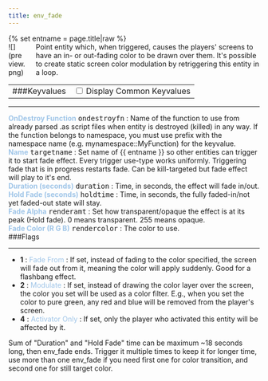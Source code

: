 ```yaml
---
title: env_fade
---
```

<div>{% set entname = page.title|raw %}</div>
<div class="container previewimg">
<div class="columns">
<div class="imagepadding column col-auto" markdown="1">![](preview.png)</div>
<div class="column entityentry" markdown="1">Point entity which, when triggered, causes the players' screens to have an in- or out-fading color to be drawn over them. It's possible to create static screen color modulation by retriggering this entity in a loop.</div>
</div>
</div>
<div>
<table class="titletable">
<tbody>
<tr>
<td markdown="1">###Keyvalues</td>
<td class="titletablecheck" id="checkboxandlabel"><input type="checkbox" id="displaycommon"><label for="displaycommon"> Display Common Keyvalues</label></input></td>
</tr>
</tbody>
</table>
<hr>
<div class="entityentry commonkeys-checkbox" markdown="1">
<span style="color:#9fc5e8;"><b>OnDestroy Function</b></span> <kbd  class="tooltip" data-tooltip="string">ondestroyfn</kbd> :
Name of the function to use from already parsed .as script files when entity is destroyed (killed) in any way. If the function belongs to namespace, you must use prefix with the namespace name (e.g. mynamespace::MyFunction) for the keyvalue.
</div>
<div class="entityentry commonkeys-checkbox" markdown="1">
<span style="color:#9fc5e8;"><b>Name</b></span> <kbd  class="tooltip" data-tooltip="target_source">targetname</kbd> :
Set name of {{ entname }} so other entities can trigger it to start fade effect. Every trigger use-type works uniformly. Triggering fade that is in progress restarts fade. Can be kill-targeted but fade effect will play to it's end.
</div>
<div class="entityentry" markdown="1">
<span style="color:#9fc5e8;"><b>Duration (seconds)</b></span> <kbd  class="tooltip" data-tooltip="string">duration</kbd> :
Time, in seconds, the effect will fade in/out.
</div>
<div class="entityentry" markdown="1">
<span style="color:#9fc5e8;"><b>Hold Fade (seconds)</b></span> <kbd  class="tooltip" data-tooltip="string">holdtime</kbd> :
Time, in seconds, the fully faded-in/not yet faded-out state will stay.
</div>
<div class="entityentry" markdown="1">
<span style="color:#9fc5e8;"><b>Fade Alpha</b></span> <kbd  class="tooltip" data-tooltip="integer">renderamt</kbd> :
Set how transparent/opaque the effect is at its peak (Hold fade). 0 means transparent. 255 means opaque.
</div>
<div class="entityentry" markdown="1">
<span style="color:#9fc5e8;"><b>Fade Color (R G B)</b></span> <kbd  class="tooltip" data-tooltip="color255">rendercolor</kbd> :
The color to use.
</div>
</div>
###Flags
<hr>
<div class="entityflags">
<ul>
<li class="imagepadding" markdown="1"><b>1</b> : <span style="color:#9fc5e8;">Fade From</span> : If set, instead of fading to the color specified, the screen will fade out from it, meaning the color will apply suddenly. Good for a flashbang effect.</li>
<li class="imagepadding" markdown="1"><b>2</b> : <span style="color:#9fc5e8;">Modulate</span> : If set, instead of drawing the color layer over the screen, the color you set will be used as a color filter. E.g., when you set the color to pure green, any red and blue will be removed from the player's screen.</li>
<li class="imagepadding" markdown="1"><b>4</b> : <span style="color:#9fc5e8;">Activator Only</span> : If set, only the player who activated this entity will be affected by it.</li>
</ul>
</div>
<div class="notices red" markdown="1">Sum of "Duration" and "Hold Fade" time can be maximum ~18 seconds long, then env_fade ends. Trigger it multiple times to keep it for longer time, use more than one env_fade if you need first one for color transition, and second one for still target color.</div>
